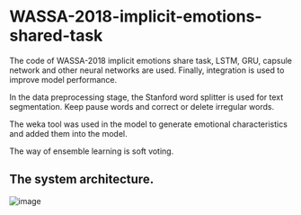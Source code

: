 # WASSA-2018-implicit-emotions-shared-task

The code of WASSA-2018 implicit emotions share task, LSTM, GRU, capsule network and other neural networks are used. Finally, integration is used to improve model performance.

In the data preprocessing stage, the Stanford word splitter is used for text segmentation. Keep pause words and correct or delete irregular words. 

The weka tool was used in the model to generate emotional characteristics and added them into the model.

The way of ensemble learning is soft voting.


## The system architecture.

![image](https://github.com/L-Maybe/WASSA-2018-implicit-emotions-shared-task/wassa-2018-architecture.png)
